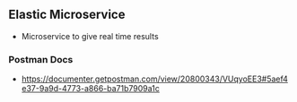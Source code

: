 ## Elastic Microservice

- Microservice to give real time results

### Postman Docs

- https://documenter.getpostman.com/view/20800343/VUqyoEE3#5aef4e37-9a9d-4773-a866-ba71b7909a1c
